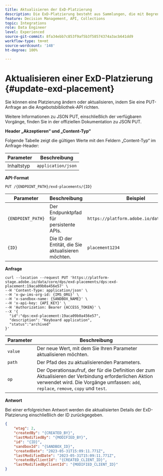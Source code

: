 ```yaml
---
title: Aktualisieren der ExD-Platzierung
description: Die ExD-Platzierung besteht aus Sammlungen, die mit Begrenzungen und Rangfolgenmethoden zur Bestimmung von Angeboten verknüpft sind.
feature: Decision Management, API, Collections
topic: Integrations
role: Data Engineer
level: Experienced
source-git-commit: 8fa34ebb7c853f9af5b3f58574374a3acb641dd9
workflow-type: tm+mt
source-wordcount: '148'
ht-degree: 100%

---
```


# Aktualisieren einer ExD-Platzierung {#update-exd-placement}

Sie können eine Platzierung ändern oder aktualisieren, indem Sie eine PUT-Anfrage an die Angebotsbibliothek-API richten.

Weitere Informationen zu JSON PUT, einschließlich der verfügbaren Vorgänge, finden Sie in der offiziellen Dokumentation zu JSON PUT.

**Header „Akzeptieren“ und „Content-Typ“**

Folgende Tabelle zeigt die gültigen Werte mit den Feldern „Content-Typ“ im Anfrage-Header:

| Parameter | Beschreibung |
| --------- | ----------- |
| Inhaltstyp | `application/json` |

**API-Format**

```http
PUT /{ENDPOINT_PATH}/exd-placements/{ID}
```

| Parameter | Beschreibung | Beispiel |
| --------- | ----------- | ------- |
| `{ENDPOINT_PATH}` | Der Endpunktpfad für persistente APIs. | `https://platform.adobe.io/data/core/dps` |
| `{ID}` | Die ID der Entität, die Sie aktualisieren möchten. | `placement1234` |

**Anfrage**

```shell
curl --location --request PUT 'https://platform-stage.adobe.io/data/core/dps/exd-placements/dps:exd-placement:19aca09b0a456e57' \
--H 'Content-Type: application/json' \
--H 'x-gw-ims-org-id: {IMS_ORG}' \
--H 'x-sandbox-name: {SANDBOX_NAME}' \
--H 'x-api-key: {API_KEY}' \
--H 'Authorization: Bearer {ACCESS_TOKEN}' \
--X '{
  "id":"dps:exd-placement:19aca09b0a456e57",
  "description": "Keyboard application",
  "status":"archived"
}'
```

| Parameter | Beschreibung |
| --------- | ----------- |
| `value` | Der neue Wert, mit dem Sie Ihren Parameter aktualisieren möchten. |
| `path` | Der Pfad des zu aktualisierenden Parameters. |
| `op` | Der Operationsaufruf, der für die Definition der zum Aktualisieren der Verbindung erforderlichen Aktion verwendet wird. Die Vorgänge umfassen: `add`, `replace`, `remove`, `copy` und `test`. |

**Antwort**

Bei einer erfolgreichen Antwort werden die aktualisierten Details der ExD-Platzierung einschließlich der ID zurückgegeben.

```json
{
    "etag": 2,
    "createdBy": "{CREATED_BY}",
    "lastModifiedBy": "{MODIFIED_BY}",
    "id": "{ID}",
    "sandboxId": "{SANDBOX_ID}",
    "createdDate": "2023-05-31T15:09:11.771Z",
    "lastModifiedDate": "2023-05-31T15:09:11.771Z",
    "createdByClientId": "{CREATED_CLIENT_ID}",
    "lastModifiedByClientId": "{MODIFIED_CLIENT_ID}"
}
```
